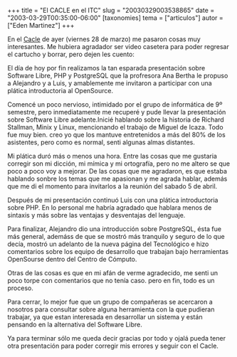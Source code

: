 +++
title = "El CACLE en el ITC"
slug = "20030329003538865"
date = "2003-03-29T00:35:00-06:00"
[taxonomies]
tema = ["articulos"]
autor = ["Eden Martinez"]
+++

En el [Cacle](http://glib.org.mx/projects/conferencias/) de ayer
(viernes 28 de marzo) me pasaron cosas muy interesantes. Me hubiera
agradador ser video casetera para poder regresar el cartucho y borrar,
pero dejen les cuento:

<!-- more -->
El día de hoy por fin realizamos la tan esparada presentación sobre
Software Libre, PHP y PostgreSQL que la profresora Ana Bertha le propuso
a Alejandro y a Luis, y amablemente me invitaron a participar con una
plática introductoria al OpenSource.

Comencé un poco nervioso, intimidado por el grupo de informática de 9º
semestre, pero inmediatamente me recuperé y pude llevar la presentación
sobre Software Libre adelante.Inicié hablando sobre la historia de
Richard Stallman, Minix y Linux, mencionando el trabajo de Miguel de
Icaza. Todo fue muy bien. creo yo que los mantuve entretenidos a más del
80% de los asistentes, pero como es normal, senti algunas almas
distantes.

Mi plática duró más o menos una hora. Entre las cosas que me gustaria
corregir son mi dicción, mi mímica y mi ortografía, pero no me altero se
que poco a poco voy a mejorar. De las cosas que me agradaron, es que
estaba hablando sonbre los temas que me apasionan y me agrada hablar,
además que me di el momento para invitarlos a la reunión del sabado 5 de
abril.

Después de mi presentación continuó Luis con una plática introductoria
sobre PHP. En lo personal me habría agradado que hablara menos de
sintaxis y más sobre las ventajas y desventajas del lenguaje.

Para finalizar, Alejandro dio una introducción sobre PostgreSQL, ésta
fue más general, ademáss de que se mostró más tranquilo y seguro de lo
que decía, mostró un adelanto de la nueva página del Tecnológico e hizo
comentarios sobre los equipo de desarrollo que trabajan bajo
herramientas OpenSourse dentro del Centro de Cómputo.

Otras de las cosas es que en mi afán de verme agradecido, me senti un
poco torpe con comentarios que no tenía caso. pero en fin, todo es un
proceso.

Para cerrar, lo mejor fue que un grupo de compañeras se acercaron a
nosotros para consultar sobre alguna herramienta con la que pudieran
trabajar, ya que estan interesada en desarrollar un sistema y están
pensando en la alternativa del Software Libre.

Ya para terminar sólo me queda decir gracias por todo y ojalá pueda
tener otra presentación para poder corregir mis errores y seguir con el
Cacle.
